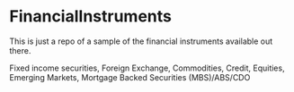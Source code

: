 # FinancialInstruments
This is just a repo of a sample of the financial instruments available out there.

Fixed income securities,
Foreign Exchange,
Commodities,
Credit,
Equities,
Emerging Markets,
Mortgage Backed Securities (MBS)/ABS/CDO
